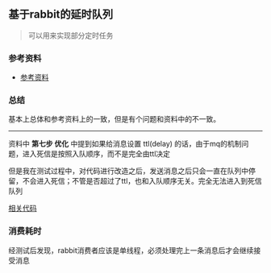 
## 基于rabbit的延时队列

> 可以用来实现部分定时任务


### 参考资料

- [参考资料](https://www.cnblogs.com/mfrank/p/11260355.html#autoid-0-6-0)


### 总结

基本上总体和参考资料上的一致，但是有个问题和资料中的不一致。

---

资料中 **第七步 优化** 中提到如果给消息设置 ttl(delay) 的话，由于mq的机制问题，进入死信是按照入队顺序，而不是完全由ttl决定

但是我在测试过程中，对代码进行改造之后，发送消息之后只会一直在队列中停留，不会进入死信；不管是否超过了ttl，也和入队顺序无关。完全无法进入到死信队列

[相关代码](https://github.com/inkroom/SpringBoot-study/commit/efdddf0c38080ca1f48f7e289ba0b2f0f00665d3)


### 消费耗时

经测试后发现，rabbit消费者应该是单线程，必须处理完上一条消息后才会继续接受消息

